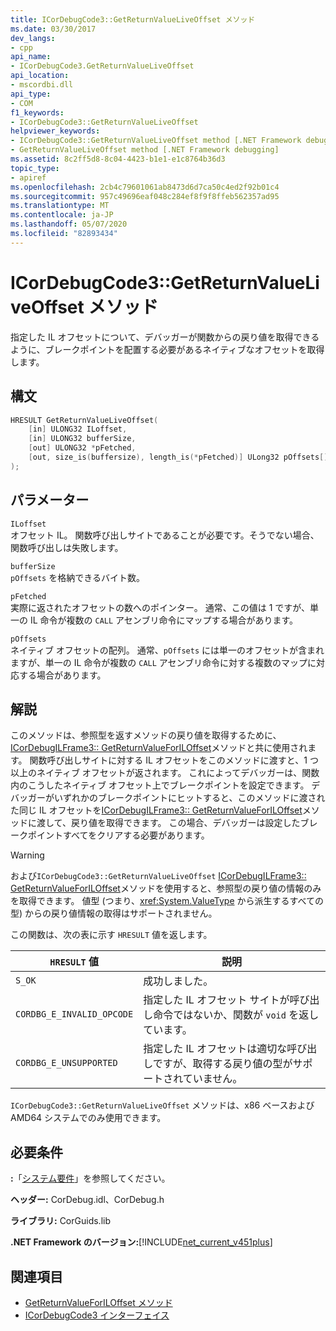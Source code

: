 ```yaml
---
title: ICorDebugCode3::GetReturnValueLiveOffset メソッド
ms.date: 03/30/2017
dev_langs:
- cpp
api_name:
- ICorDebugCode3.GetReturnValueLiveOffset
api_location:
- mscordbi.dll
api_type:
- COM
f1_keywords:
- ICorDebugCode3::GetReturnValueLiveOffset
helpviewer_keywords:
- ICorDebugCode3::GetReturnValueLiveOffset method [.NET Framework debugging]
- GetReturnValueLiveOffset method [.NET Framework debugging]
ms.assetid: 8c2ff5d8-8c04-4423-b1e1-e1c8764b36d3
topic_type:
- apiref
ms.openlocfilehash: 2cb4c79601061ab8473d6d7ca50c4ed2f92b01c4
ms.sourcegitcommit: 957c49696eaf048c284ef8f9f8ffeb562357ad95
ms.translationtype: MT
ms.contentlocale: ja-JP
ms.lasthandoff: 05/07/2020
ms.locfileid: "82893434"
---
```

# <a name="icordebugcode3getreturnvalueliveoffset-method"></a>ICorDebugCode3::GetReturnValueLiveOffset メソッド
指定した IL オフセットについて、デバッガーが関数からの戻り値を取得できるように、ブレークポイントを配置する必要があるネイティブなオフセットを取得します。  
  
## <a name="syntax"></a>構文  
  
```cpp
HRESULT GetReturnValueLiveOffset(  
    [in] ULONG32 ILoffset,  
    [in] ULONG32 bufferSize,
    [out] ULONG32 *pFetched,
    [out, size_is(buffersize), length_is(*pFetched)] ULong32 pOffsets[]  
);  
```  
  
## <a name="parameters"></a>パラメーター  
 `ILoffset`  
 オフセット IL。 関数呼び出しサイトであることが必要です。そうでない場合、関数呼び出しは失敗します。  
  
 `bufferSize`  
 `pOffsets` を格納できるバイト数。  
  
 `pFetched`  
 実際に返されたオフセットの数へのポインター。 通常、この値は 1 ですが、単一の IL 命令が複数の `CALL` アセンブリ命令にマップする場合があります。  
  
 `pOffsets`  
 ネイティブ オフセットの配列。 通常、`pOffsets` には単一のオフセットが含まれますが、単一の IL 命令が複数の `CALL` アセンブリ命令に対する複数のマップに対応する場合があります。  
  
## <a name="remarks"></a>解説  
 このメソッドは、参照型を返すメソッドの戻り値を取得するために、 [ICorDebugILFrame3:: GetReturnValueForILOffset](icordebugilframe3-getreturnvalueforiloffset-method.md)メソッドと共に使用されます。 関数呼び出しサイトに対する IL オフセットをこのメソッドに渡すと、1 つ以上のネイティブ オフセットが返されます。 これによってデバッガーは、関数内のこうしたネイティブ オフセット上でブレークポイントを設定できます。 デバッガーがいずれかのブレークポイントにヒットすると、このメソッドに渡された同じ IL オフセットを[ICorDebugILFrame3:: GetReturnValueForILOffset](icordebugilframe3-getreturnvalueforiloffset-method.md)メソッドに渡して、戻り値を取得できます。 この場合、デバッガーは設定したブレークポイントすべてをクリアする必要があります。  
  
> [!WARNING]
> および`ICorDebugCode3::GetReturnValueLiveOffset` [ICorDebugILFrame3:: GetReturnValueForILOffset](icordebugilframe3-getreturnvalueforiloffset-method.md)メソッドを使用すると、参照型の戻り値の情報のみを取得できます。 値型 (つまり、<xref:System.ValueType> から派生するすべての型) からの戻り値情報の取得はサポートされません。  
  
 この関数は、次の表に示す `HRESULT` 値を返します。  
  
|`HRESULT` 値|説明|  
|---------------------|-----------------|  
|`S_OK`|成功しました。|  
|`CORDBG_E_INVALID_OPCODE`|指定した IL オフセット サイトが呼び出し命令ではないか、関数が `void` を返しています。|  
|`CORDBG_E_UNSUPPORTED`|指定した IL オフセットは適切な呼び出しですが、取得する戻り値の型がサポートされていません。|  
  
 `ICorDebugCode3::GetReturnValueLiveOffset` メソッドは、x86 ベースおよび AMD64 システムでのみ使用できます。  
  
## <a name="requirements"></a>必要条件  
 **:**「[システム要件](../../get-started/system-requirements.md)」を参照してください。  
  
 **ヘッダー:** CorDebug.idl、CorDebug.h  
  
 **ライブラリ:** CorGuids.lib  
  
 **.NET Framework のバージョン:**[!INCLUDE[net_current_v451plus](../../../../includes/net-current-v451plus-md.md)]  
  
## <a name="see-also"></a>関連項目

- [GetReturnValueForILOffset メソッド](icordebugilframe3-getreturnvalueforiloffset-method.md)
- [ICorDebugCode3 インターフェイス](icordebugcode3-interface.md)
